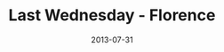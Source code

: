 ---
layout: message
category: message
series: "God Is ____"
title: "Last Wednesday - Florence"
date: 2013-07-31
audio-description: "Terry talks about how God is a visionary."
audio: "http://www.crossroads.net/players/media/hq/073113-flo-lw.mp3"
audio-title: "Last Wednesday - Florence"
audio-duration: "27:29"
video-description: "Terry talks about how God is a visionary."
video-title: "Last Wednesday - Florence"
video: "https://s3.amazonaws.com/crossroadsvideomessages/073113-flo-lw.mp4"
video-poster: "https://www.crossroads.net/uploadedfiles/073113-flo-lw_still.jpg"
---